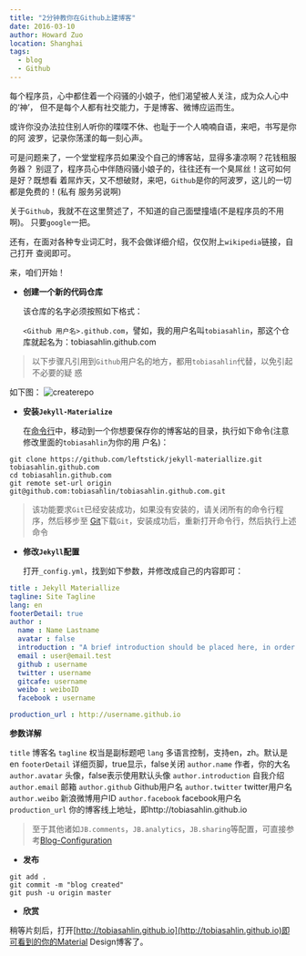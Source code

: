 ```yaml
---
title: "2分钟教你在Github上建博客"
date: 2016-03-10
author: Howard Zuo
location: Shanghai
tags: 
  - blog
  - Github
---
```


每个程序员，心中都住着一个闷骚的小娘子，他们渴望被人关注，成为众人心中的‘神’，
但不是每个人都有社交能力，于是博客、微博应运而生。

或许你没办法拉住别人听你的喋喋不休、也耻于一个人喃喃自语，来吧，书写是你的阿
波罗，记录你荡漾的每一刻心声。

可是问题来了，一个堂堂程序员如果没个自己的博客站，显得多凄凉啊？花钱租服务器？
别逗了，程序员心中伴随闷骚小娘子的，往往还有一个臭屌丝！这可如何是好？既想看
着屌炸天，又不想破财，来吧，`Github`是你的阿波罗，这儿的一切都是免费的！(私有
服务另说啊)

关于`Github`，我就不在这里赘述了，不知道的自己面壁撞墙(不是程序员的不用啊)。
只要`google`一把。

还有，在面对各种专业词汇时，我不会做详细介绍，仅仅附上`wikipedia`链接，自己打开
查阅即可。

来，咱们开始！

* **创建一个新的代码仓库**

    该仓库的名字必须按照如下格式：

    `<Github 用户名>.github.com`，譬如，我的用户名叫`tobiasahlin`，那这个仓库就起名为：tobiasahlin.github.com

> 以下步骤凡引用到`Github`用户名的地方，都用`tobiasahlin`代替，以免引起不必要的疑
    惑

如下图：
<img :src="$withBase('/images/create-blog-createrepo.png')" alt="createrepo" />


* **安装`Jekyll-Materialize`**

    在[命令行](http://zh.wikipedia.org/wiki/%E5%91%BD%E4%BB%A4%E8%A1%8C%E7%95%8C%E9%9D%A2)中，移动到一个你想要保存你的博客站的目录，执行如下命令(注意修改里面的`tobiasahlin`为你的用
    户名)：

```shell
git clone https://github.com/leftstick/jekyll-materiallize.git tobiasahlin.github.com
cd tobiasahlin.github.com
git remote set-url origin git@github.com:tobiasahlin/tobiasahlin.github.com.git
```


> 该功能要求`Git`已经安装成功，如果没有安装的，请关闭所有的命令行程序，然后移步至
    [Git](http://git-scm.com/download/)下载`Git`，安装成功后，重新打开命令行，然后执行上述
    命令

* **修改`Jekyll`配置**

    打开`_config.yml`，找到如下参数，并修改成自己的内容即可：

```yml
title : Jekyll Materiallize
tagline: Site Tagline
lang: en
footerDetail: true
author :
  name : Name Lastname
  avatar : false
  introduction : "A brief introduction should be placed here, in order to make the author known well to the reader"
  email : user@email.test
  github : username
  twitter : username
  gitcafe: username
  weibo : weiboID
  facebook : username

production_url : http://username.github.io
```

**参数详解**

`title` 博客名
`tagline` 权当是副标题吧
`lang` 多语言控制，支持en，zh。默认是en
`footerDetail` 详细页脚，true显示，false关闭
`author.name` 作者，你的大名
`author.avatar` 头像，false表示使用默认头像
`author.introduction` 自我介绍
`author.email` 邮箱
`author.github` Github用户名
`author.twitter` twitter用户名
`author.weibo` 新浪微博用户ID
`author.facebook` facebook用户名
`production_url` 你的博客线上地址，即http://tobiasahlin.github.io

>至于其他诸如`JB.comments`，`JB.analytics`，`JB.sharing`等配置，可直接参考[Blog-Configuration](http://jekyllbootstrap.com/usage/blog-configuration.html)

- **发布**

```shell
git add .
git commit -m "blog created"
git push -u origin master
```

- **欣赏**

稍等片刻后，打开[http://tobiasahlin.github.io](http://tobiasahlin.github.io)即可看到的你的Material Design博客了。
